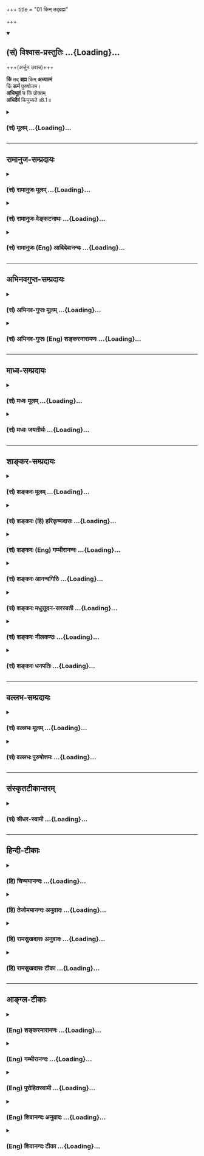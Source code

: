 +++
title = "01 किन् तद्ब्रह्म"

+++
<div class="js_include" newlevelforh1="2" title="(सं) विश्वास-प्रस्तुतिः" unfilled url="/mahAbhAratam/vyAsaH/shlokashaH/06-bhIShma-parva/03-bhagavad-gItA-parva/saMskRtam/vishvAsa-prastutiH/08_axara-para-brahma-yo/01_kin_tadbrahma.md">
<details open><summary><h2>(सं) विश्वास-प्रस्तुतिः ...{Loading}...</h2></summary>

+++(अर्जुन उवाच)+++

**किं** तद् **ब्रह्म** किम् **अध्यात्मं**  
किं **कर्म** पुरुषोत्तम।  
**अधिभूतं** च किं प्रोक्तम्  
**अधिदैवं** किमुच्यते॥8.1॥
</details>
</div>
<div class="js_include collapsed" newlevelforh1="3" title="(सं) मूलम्" unfilled url="/mahAbhAratam/vyAsaH/shlokashaH/06-bhIShma-parva/03-bhagavad-gItA-parva/saMskRtam/mUlam/08_axara-para-brahma-yo/01_kin_tadbrahma.md">
<details><summary><h3>(सं) मूलम् ...{Loading}...</h3></summary>

अर्जुन उवाच  
किं तद्ब्रह्म किमध्यात्मं किं कर्म पुरुषोत्तम।  
अधिभूतं च किं प्रोक्तमधिदैवं किमुच्यते।।8.1।।
</details>
</div>


_________________
## रामानुज-सम्प्रदायः
<div class="js_include collapsed" newlevelforh1="3" title="(सं) रामानुजः मूलम्" unfilled url="/mahAbhAratam/vyAsaH/shlokashaH/06-bhIShma-parva/03-bhagavad-gItA-parva/saMskRtam/rAmAnujaH/mUlam/08_axara-para-brahma-yo/01_kin_tadbrahma.md">
<details><summary><h3>(सं) रामानुजः मूलम् ...{Loading}...</h3></summary>

सप्तमे परस्य ब्रह्मणो वासुदेवस्योपास्यत्वम् निखिलचेतनाचेतनवस्तुशेषित्वम्, कारणत्वम्, आधारत्वम्, सर्वशरीरतया सर्वप्रकारत्वेन सर्वशब्दवाच्यत्वम्, सर्वनियन्तृत्वम्, सर्वैश् च कल्याणगुणगणैस् तस्यैव परतरत्वम्, सत्त्वरजस्तमोमयैर् देहेन्द्रियत्वेन भोग्यत्वेन चावस्थितैर् भावैर् अनादिकालप्रवृत्तदुष्कृतप्रवाहहेतुकैस् तस्य तिरोधानम्, अत्युत्कृष्टसुकृतहेतुकभगवत्प्रपत्त्या सुकृततारतम्येन च प्रतिपत्तिवैशेष्याद् ऐश्वर्याक्षरयाथात्म्यभगवत्प्राप्त्यपेक्षयोपासकभेदम्, भगवन्तं प्रेप्सोर् नित्ययुक्ततयैकभक्तितया चात्यर्थपरमपुरुषप्रियत्वेन च श्रैष्ठ्यम् दुर्लभत्वं च प्रतिपाद्य एषां त्रयाणां ज्ञातव्योपादेयभेदांश् च प्रास्तौषीत् । इदानीम् अष्टमे प्रस्तुतान् ज्ञातव्योपादेयभेदान् विविनक्ति ॥

।।8.1।। अर्जुन उवाच -- जरामरणमोक्षाय भगवन्तम् आश्रित्य यतमानानां
ज्ञातव्यतया उक्तं **तद् ब्रह्म अध्यात्मं** च कर्म च **किम्** इति
वक्तव्यम् ऐश्वर्यार्थिनां ज्ञातव्यम् **अधिभूतम् अधिदैवं च किं** त्रयाणां
ज्ञातव्यः अधियज्ञशब्दनिर्दिष्टश्च **कः** तस्य च अधियज्ञभावः कथं
**प्रयाणकाले** च एभिः त्रिभिः **नियतात्मभिः कथं ज्ञेयः असि।**

</details>
</div>
<div class="js_include collapsed" newlevelforh1="3" title="(सं) रामानुजः वेङ्कटनाथः" unfilled url="/mahAbhAratam/vyAsaH/shlokashaH/06-bhIShma-parva/03-bhagavad-gItA-parva/saMskRtam/rAmAnujaH/venkaTanAthaH/08_axara-para-brahma-yo/01_kin_tadbrahma.md">
<details><summary><h3>(सं) रामानुजः वेङ्कटनाथः ...{Loading}...</h3></summary>

  
  
।।8.1।। सङ्गतिदर्शनायाह -- सप्तम इति। परस्य ब्रह्मणो
वासुदेवस्योपास्यत्वमिति -- मय्यासक्तमनाः \[7।1\] इत्यादेरथः तत्रैव
ह्युपासनं प्रस्तुतम्। तच्छेषतया चान्यत्सर्वमिहोच्यते। तस्यैव
प्रपञ्चनम्अहं सर्वस्य प्रभवः \[10।8\]वासुदेवः सर्वं \[7।19\]चतुर्विधा
भजन्ते माम् \[7।16\] इत्यादिभिः परस्तात्क्रियत इति
भावः। परस्येत्यादिभिरुपहितब्रह्मव्योमातीतादिपक्षप्रतिक्षेपः।
ब्रह्मशब्दस्य विशेषशब्दसमभिव्याहाराद्देवतान्तरव्यावृत्तिः।
वासुदेवशब्देनात्रावतारविशेषो वा
विवक्षितः। निखिलेत्यादिभिरुपास्यत्वपरब्रह्मत्वोपयुक्ताकारकथनम्। निखिलचेतनाचेतनवस्तुशेषित्वमितिभूमिरापः
\[7।4\] इत्यादेः श्लोकद्वयस्यार्थः। निखिलशब्देन
कार्यकारणादिरूपावस्थासङ्ग्रहात् कार्यभूतब्रह्मरुद्रादेरपि क्रोडीकारः।
कारणत्वम्एतद्योनीनि \[7।6\] इति श्लोकस्यार्थः। मत्तः परतरं नान्यत्
\[7।7\] इत्युक्तस्य परत्वस्यमामेभ्यः परम् \[7।13\] इत्यत्रोपयुक्ततया
तत्रैवोदाहर्तुमत्र तदतिक्रमेणमयि सर्वम् \[7।7\]
इत्याद्युक्ताधारत्वोपादानम्। रसोऽहम् \[7।8\] इत्यादिसामानाधिकरण्यफलितं
सर्वशब्दवाच्यत्वम्। तत्र हेतुराधारत्वादिविशेषसिद्धं सर्वशरीरकत्वम्। एवं
शेषित्वाद्यनुवादेन
वक्ष्यमाणतत्तदधिकारिप्राप्यवस्तुविशेषसामानाधिकरण्यस्यापि
शरीरात्मभावहेतुकत्वं दर्शितम्। मत्त एवेति तान्विद्धि \[7।12\] इत्यादिषु
प्रवृत्तितादधीन्यस्यापि विवक्षितत्वात्सिद्धं
सर्वनियन्तृत्वम्। सवश्चेत्यनेनानिर्दिष्टानामन्येषां च आभिप्रायिकाणां
सङ्ग्रहः। तस्यैवेत्यवधारणेननान्यत्किञ्चिदस्ति \[7।7\] इत्यस्यार्थ
उक्तः। त्रिभिर्गुणमयैः \[7।13\] इति श्लोकस्य
सार्धस्यार्थःसत्त्वेत्यादिनोक्तः। मामेव \[7।14\] इत्याद्युक्तप्रपत्तेः
सुकृतविशेषहेतुकत्वम्। जनाः सुकृतिनः \[7।16\] इत्यनेन
दर्शितमाहअत्युत्कृष्टसुकृतेति। न मां दुष्कृतिनः \[7।15\] इत्यादेः
पूर्वोक्ततिरोधानप्रकारविशेषकथनरूपत्वात्सुकृतिप्रशंसाशेषत्वाच्च
तदर्थोऽत्र पृथङ्गोपात्तः। चतुर्विधाः \[7।16\]
इत्यादिकंसुकृततारतम्येनेत्यादिनाऽनुसंहितम्। उपासकभेदं चेत्यन्वयः। तेषां
ज्ञानी \[7।17\] इत्यादेः श्लोकद्वयस्यार्थोभगवन्तमित्यादिनोक्तः। बहूनां
जन्मनाम् \[7।19\] इत्यादिनासर्गे यान्ति परन्तप \[7।27\] इत्यन्तेन
सिद्धमाहदुर्लभत्वमिति। येषां तु \[7।28\] इत्यादेरध्यायशेषस्य अर्थमाह --
एषां त्रयाणामिति। ज्ञातव्यमिह सिद्धरूपं विवक्षितम्। उपादेयं अनुष्ठेयम्।
एतेनस्वयाथात्म्यम् \[गी.सं.11\] इत्यादिसङ्ग्रहश्लोकस्यार्थोऽपि
प्रपञ्चितः। अयं त्वष्टमस्य
सङ्ग्रहःऐश्वर्याक्षरयाथात्म्यभगवच्चरणार्थिनाम्। वेद्योपादेयभावानामष्टमे
भेद उच्यते \[गी.सं.12\] इति। अत्र
भेदोक्तेरध्यायार्थत्वात्स्वरूपप्रस्तावः प्रागेव कृत इति
दर्शितम्। ,प्रस्तुतप्रपञ्चनमिति सङ्गतिमाह -- इदानीमिति।
जीवस्वरूपादिज्ञातव्यस्योपासनाद्यनुष्ठेयस्य च भेदजिज्ञासयाऽर्जुन उवाच --
किं तदिति। आर्तो जिज्ञासुः \[7।16\] इत्यादिना
प्रागेवाधिकारित्रयस्योक्तत्वात्जरामरणमोक्षाय \[7।29\] इत्यादिषु
यच्छब्दावृत्तिसामर्थ्यादर्थस्वभावाच्चाधिकारिभेदस्तेषां
ज्ञातव्योपादेयवस्तुप्रतिनियमश्चार्जुनेन ज्ञातः तत्रैव विशेषबुभुत्सयाऽय
प्रश्नः। वक्ष्यते च विशेषः। ततश्चकिं तद्ब्रह्म
इत्यर्धमक्षरयाथात्म्यार्थिविषयम् अधिभूते च
इत्यर्धमैश्वर्यार्थिविषयम्अधियज्ञः इति श्लोकस्तु अर्थस्वभावात् त्रयाणां
साधारण इति विविनक्ति -- जरामरणेति। कथमिति प्रकारप्रश्नेअधियज्ञभाव
इत्यर्थलब्धम्। अत्र इत्येतच्छब्दः शास्त्रसन्निध्युपाधिकः तच्चोत्तरग्रन्थे
व्याख्यास्यति -- अत्र इन्द्रादौ मम देहभूते इति। अस्मिन् इतीदंशब्दस्तु
स्वप्रत्यक्षसन्निध्युपाधिकः प्रत्यक्षा हीन्द्रादयोऽपि प्रष्टुरर्जुनस्य।
एतच्छब्देदंशब्दयोश्चैकस्मिन्वाक्ये सामानाधिकरण्येन प्रयोगो दृश्यते -- स
एष द्वाभ्यां दर्शनीभ्यां विराड्भ्यामनयोर्द्वाविंशयोर्द्विवचनयोरयं पुरुषः
प्रतिष्ठितः इत्यादौ। यद्वाअत्र इति यज्ञस्वरूपपरामर्शः नियतात्मत्वं
त्रयाणामपेक्षितम् अत्र बहुवचनमधिकारित्रयपरमित्यभिप्रायेणोक्तम् --
एभिस्त्रिभिरिति।

</details>
</div>
<div class="js_include collapsed" newlevelforh1="3" title="(सं) रामानुजः (Eng) आदिदेवानन्दः" unfilled url="/mahAbhAratam/vyAsaH/shlokashaH/06-bhIShma-parva/03-bhagavad-gItA-parva/saMskRtam/rAmAnujaH/english/AdidevAnandaH/08_axara-para-brahma-yo/01_kin_tadbrahma.md">
<details><summary><h3>(सं) रामानुजः (Eng) आदिदेवानन्दः ...{Loading}...</h3></summary>

8.1 8.2 Arjuna said What are that brahman, Adhyatma and Karma which have been mentioned as what should be known by those who aspire for release from old age and death while they take refuge with the Lord; What are Adhibuta and Adhidaiva, which should be known by the aspirants for wealth; Who is Adhiyajna that is to be known by the three groups as their dying hour. In what manner are You to be known by these three groups who are self-controlled;

</details>
</div>


_________________
## अभिनवगुप्त-सम्प्रदायः
<div class="js_include collapsed" newlevelforh1="3" title="(सं) अभिनव-गुप्तः मूलम्" unfilled url="/mahAbhAratam/vyAsaH/shlokashaH/06-bhIShma-parva/03-bhagavad-gItA-parva/saMskRtam/abhinava-guptaH/mUlam/08_axara-para-brahma-yo/01_kin_tadbrahma.md">
<details><summary><h3>(सं) अभिनव-गुप्तः मूलम् ...{Loading}...</h3></summary>

।।8.1 -- 8.2।। ते ब्रह्म तद्विदुः इत्यादिना यत् भगवता उपक्षिप्तं तत्
प्रश्ननवकपूर्वकं +++(S पूर्वं)+++ निर्णयति ( निर्णाययति N निर्वर्णयति) --किं
तद् ब्रह्मेति। अधियज्ञ इति। अधियज्ञः कथम् \[कश्च\] कोऽत्र देहे तिष्ठति
इति शेषः।

</details>
</div>
<div class="js_include collapsed" newlevelforh1="3" title="(सं) अभिनव-गुप्तः (Eng) शङ्करनारायणः" unfilled url="/mahAbhAratam/vyAsaH/shlokashaH/06-bhIShma-parva/03-bhagavad-gItA-parva/saMskRtam/abhinava-guptaH/english/shankaranArAyaNaH/08_axara-para-brahma-yo/01_kin_tadbrahma.md">
<details><summary><h3>(सं) अभिनव-गुप्तः (Eng) शङ्करनारायणः ...{Loading}...</h3></summary>

8.1 See Comment under 8.2

</details>
</div>


_________________
## माध्व-सम्प्रदायः
<div class="js_include collapsed" newlevelforh1="3" title="(सं) मध्वः मूलम्" unfilled url="/mahAbhAratam/vyAsaH/shlokashaH/06-bhIShma-parva/03-bhagavad-gItA-parva/saMskRtam/madhvaH/mUlam/08_axara-para-brahma-yo/01_kin_tadbrahma.md">
<details><summary><h3>(सं) मध्वः मूलम् ...{Loading}...</h3></summary>

।।8.1 -- 8.2।। नमः श्रीमते कृष्णाय। ँ़
मरणकालकर्त्तव्यगत्याद्यस्मिन्नध्याय उपदिशति।

</details>
</div>
<div class="js_include collapsed" newlevelforh1="3" title="(सं) मध्वः जयतीर्थः" unfilled url="/mahAbhAratam/vyAsaH/shlokashaH/06-bhIShma-parva/03-bhagavad-gItA-parva/saMskRtam/madhvaH/jayatIrthaH/08_axara-para-brahma-yo/01_kin_tadbrahma.md">
<details><summary><h3>(सं) मध्वः जयतीर्थः ...{Loading}...</h3></summary>

।।8.1 -- 8.2।। अध्यायस्यावान्तरप्रतिपाद्यमर्थमाह -- **मरणे**ति। गम्यत इति
गतिः। आदिपदेन मार्गादिकम्। मरणकालकर्तव्यं च गतिश्च ते आदी यस्य
तत्तथोक्तम्। कर्तव्यस्मरणविषयत्वगम्यत्वादिरूपो भगवन्महिमैव वर्ण्यत इति
षट्कान्तर्भावसिद्धिः। उक्तव्याख्यानपूर्वकमिति चोपस्कर्तव्यम्
तेनानन्तर्यलक्षणाऽपि सङ्गतिः सिद्धा तत्प्रसङ्गेनैव
मरणकालकर्तव्याद्युपदेशात्।

</details>
</div>


_________________
## शाङ्कर-सम्प्रदायः
<div class="js_include collapsed" newlevelforh1="3" title="(सं) शङ्करः मूलम्" unfilled url="/mahAbhAratam/vyAsaH/shlokashaH/06-bhIShma-parva/03-bhagavad-gItA-parva/saMskRtam/shankaraH/mUlam/08_axara-para-brahma-yo/01_kin_tadbrahma.md">
<details><summary><h3>(सं) शङ्करः मूलम् ...{Loading}...</h3></summary>

‘ते ब्रह्म तद्विदुः कृत्स्नम्’ (भ. गी. ७ । २९) इत्यादिना भगवता अर्जुनस्य प्रश्नबीजानि उपदिष्टानि । अतः तत्प्रश्नार्थम् अर्जुनः उवाच —

</details>
</div>
<div class="js_include collapsed" newlevelforh1="3" title="(सं) शङ्करः (हि) हरिकृष्णदासः" unfilled url="/mahAbhAratam/vyAsaH/shlokashaH/06-bhIShma-parva/03-bhagavad-gItA-parva/saMskRtam/shankaraH/hindI/harikRShNadAsaH/08_axara-para-brahma-yo/01_kin_tadbrahma.md">
<details><summary><h3>(सं) शङ्करः (हि) हरिकृष्णदासः ...{Loading}...</h3></summary>

।।8.1।। ते ब्रह्म तद्विदुः कृत्स्नम् इत्यादि वचनोंसे ( पूर्वाध्यायमें )
भगवान्ने अर्जुनके लिये प्रश्नके बीजोंका उपदेश किया था अतः उन प्रश्नोंको
पूछनेके लिये अर्जुन बोला --, हे पुरुषोत्तम वह ब्रह्मतत्त्व क्या है
अध्यात्म क्या है कर्म क्या है अधिभूत किसको कहते हैं अधिदैव किसको कहते
हैं हे मधुसूदन इस देहमें अधियज्ञ कौन है और कैसे है तथा संयतचित्तवाले
योगियोंद्वारा आप मरणकालमें किस प्रकार जाने जा सकते हैं।

</details>
</div>
<div class="js_include collapsed" newlevelforh1="3" title="(सं) शङ्करः (Eng) गम्भीरानन्दः" unfilled url="/mahAbhAratam/vyAsaH/shlokashaH/06-bhIShma-parva/03-bhagavad-gItA-parva/saMskRtam/shankaraH/english/gambhIrAnandaH/08_axara-para-brahma-yo/01_kin_tadbrahma.md">
<details><summary><h3>(सं) शङ्करः (Eng) गम्भीरानन्दः ...{Loading}...</h3></summary>

8.1 See Commentary under 8.2.

</details>
</div>
<div class="js_include collapsed" newlevelforh1="3" title="(सं) शङ्करः आनन्दगिरिः" unfilled url="/mahAbhAratam/vyAsaH/shlokashaH/06-bhIShma-parva/03-bhagavad-gItA-parva/saMskRtam/shankaraH/AnandagiriH/08_axara-para-brahma-yo/01_kin_tadbrahma.md">
<details><summary><h3>(सं) शङ्करः आनन्दगिरिः ...{Loading}...</h3></summary>

।।8.1।। सप्तमाध्यायान्तेयेषां त्वन्तगतं पापम् इत्यादिना येषां
ब्रह्मादीनामनुसंधानमुक्तं यच्च प्रयाणकाले भगवतः स्मरणं दर्शितं तदिदं
जिज्ञासमानः सन्पृच्छतीति प्रश्नसमुदायमवतारयति -- **ते ब्रह्मेति।**
प्रश्नबीजानि तद्विषयभूतानि ब्रह्मादीनि वस्तूनीति यावत्।
बुभुत्सितविषयप्रतिलम्भानन्तरं तेषां प्रश्नद्वारा निर्णयार्थमाह -- **अत
इति।** यदुक्तं ते ब्रह्म तद्विदुरिति तत्किं सोपाधिकं निरुपाधिकं वा
ब्रह्मशब्दस्योभयत्रापि संभवादिति मत्वाह -- **किं तदिति।** यच्चोक्तं
कृत्स्नमध्यात्ममिति तत्रात्मानं देहमधिकृत्य तस्मिन्नधिष्ठाने
तिष्ठतीत्यध्यात्मशब्देन श्रोत्रादिकरणग्रामो वा प्रत्यग्भूतं ब्रह्मैव वा
विवक्षितमित्याह -- **किमध्यात्ममिति।**विज्ञानं यज्ञं तनुते। कर्माणि
तनुतेऽपि च इति श्रुतौ कर्मणो द्वैविध्यनिर्धारणात्कर्म चाखिलमित्यत्र
कीदृक्कर्म गृहीतमिति पृच्छति -- **किमिति।** क्षराक्षराभ्यां
कार्यकारणाभ्यामतीतस्य भगवतो न किंचिद्वेद्यमस्तीति सूचयति --
**पुरुषोत्तमेति।** साधिभूताधिदैवमित्यत्राधिभूतशब्देन पृथिव्यादिषु भूतेषु
वर्तमानं किंचिदेव गृह्यते किंवा समस्तमेव कार्यमिति निर्दिधारयिषया
पृच्छति -- **अधिभूतमिति।** अधिदैवमिति च दैवतविषयमनुध्यानं वा
दैवतेष्वादित्यमण्डलादिषु वर्तमानं चैतन्यं वा जिघृक्षितमिति प्रश्नान्तरं
प्रस्तौति -- **अधिदैवमिति।**

</details>
</div>
<div class="js_include collapsed" newlevelforh1="3" title="(सं) शङ्करः मधुसूदन-सरस्वती" unfilled url="/mahAbhAratam/vyAsaH/shlokashaH/06-bhIShma-parva/03-bhagavad-gItA-parva/saMskRtam/shankaraH/madhusUdana-sarasvatI/08_axara-para-brahma-yo/01_kin_tadbrahma.md">
<details><summary><h3>(सं) शङ्करः मधुसूदन-सरस्वती ...{Loading}...</h3></summary>

।।8.1।। , चतुर्षु भगवत्प्रियेष्वपि मतोऽधिकं यः प्रभोरुदारपदतः परः समचकार
तं मामयम्।  
  
परोपनिषदर्थदैरमलवाक्यदीपैस्तमो निवार्य परमं भजे तमिह काशिराजं
गुरुम्।। पूर्वाध्यायान्तेते ब्रह्म तद्विदुः कृत्स्नमध्यात्मं कर्म चाखिलम्
इत्यादिना सार्धश्लोकेन सप्त पदार्था ज्ञेयत्वेन भगवता सूत्रितास्तेषां
वृत्तिस्थानीयोऽयमष्टमोऽध्याय आरभ्यते। तत्र सूत्रितानि सप्त वस्तूनि
विशेषतो बुभुत्समानः श्लोकाभ्यामर्जुन उवाच -- तत् ज्ञेयत्वेनोक्तं ब्रह्म
किं सोपाधिकं निरुपाधिकं वा एवमात्मानं देहमधिकृत्य तस्मिन्नधिष्ठाने
तिष्ठतीत्यध्यात्मं किं श्रोत्रादिकरणग्रामो वा प्रत्यक्चैतन्यं वा तथा
कर्म चाखिलमित्यत्र किं कर्म यज्ञरूपमन्यद्वाविज्ञानं यज्ञं तनुते। कर्माणि
तनुतेऽपि च इति श्रुतौ द्वैविध्यश्रवणात्। तव मम च समत्वात्कथं त्वं मां
पृच्छसीति शङ्कामपनुदन्सर्वपुरुषेभ्य उत्तमस्य सर्वज्ञस्य तव न
किंचिदज्ञेयमिति संबोधनेन सूचयति हे पुरुषोत्तमेति। अधिभूतं च किं प्रोक्तं
पृथिव्यादिभूतमधिकृत्य यत्किंचित्कार्यमधिभूतपदेन विवक्षितं किं वा
समस्तमेव कार्यजातम्। चकारः सर्वेषां प्रश्नानां समुच्चयार्थः। अधिदैवं
किमुच्यते देवताविषयमनुध्यानं वा सर्वदैवतेष्वादित्यमण्डलादिष्वनुस्यूतं
चैतन्यं वां।

</details>
</div>
<div class="js_include collapsed" newlevelforh1="3" title="(सं) शङ्करः नीलकण्ठः" unfilled url="/mahAbhAratam/vyAsaH/shlokashaH/06-bhIShma-parva/03-bhagavad-gItA-parva/saMskRtam/shankaraH/nIlakaNThaH/08_axara-para-brahma-yo/01_kin_tadbrahma.md">
<details><summary><h3>(सं) शङ्करः नीलकण्ठः ...{Loading}...</h3></summary>

।।8.1।। पूर्वस्मिन्नध्याये मायोपहितं ब्रह्म जगत्कारणमुक्तं  
  
तच्चोत्तमानामनुपाधिब्रह्मप्रतिपत्तावुपलक्षणं मध्यमानामुपास्यं चेति मत्वा
प्रतिपत्तव्यं ब्रह्म तद्विषय एकः उपासनाविषयाश्च षट् एवं सप्त
प्रश्नविषयास्ते ब्रह्म तद्विदुरित्यध्यायान्ते सार्धश्लोकेन भगवता
सूत्रितास्तद्वृत्तिरूपोऽयमध्याय आरभ्यते। तत्र सूत्रितानां
ब्रह्मादिशब्दानामर्थं बुभुत्सुरर्जुन उवाच। किं तत्कृत्स्नं ब्रह्मेति
प्रथमः प्रश्नः। शेषः स्पष्टार्थः श्लोकः।

</details>
</div>
<div class="js_include collapsed" newlevelforh1="3" title="(सं) शङ्करः धनपतिः" unfilled url="/mahAbhAratam/vyAsaH/shlokashaH/06-bhIShma-parva/03-bhagavad-gItA-parva/saMskRtam/shankaraH/dhanapatiH/08_axara-para-brahma-yo/01_kin_tadbrahma.md">
<details><summary><h3>(सं) शङ्करः धनपतिः ...{Loading}...</h3></summary>

।।8.1।। सप्तमाध्यायान्ते ते ब्रह्म तद्विदुरित्यादिसार्धेनार्जुनस्य
प्रश्नबीजानि भगवतोक्तानि अतस्तत्प्रश्नार्थमर्जुन उवाच -- किमित्यादिना।
ते ब्रह्म तद्विदुः कृत्स्त्रमिति यदुक्तं तत्किं सगुणमुत निर्गुणं।
ब्रह्मशब्दस्योभयत्रापि संभवात्। यच्चोक्तं कृत्स्त्रमध्यात्ममिति
तत्रात्मानं देहमधिकृत्य तस्मिन्नाधिष्ठाने तिष्ठतीत्यध्यात्मशब्देन किं
त्वगादीन्द्रियसमुदायो विवक्षित उत प्रत्यगात्मैव। विज्ञानं यज्ञं तनुते।
कर्माणि तनुतेऽपि च इति श्रुतौ कर्मद्वैविध्यश्रवणात्कर्म चाखिलमित्यत्रापि
कीदृक्वकर्म विवक्षितं किं लौकिकमुत वैदिकं यज्ञादि रुपं। पुरुषोत्तमस्य न
किंचिदज्ञातमिति सूचयन्नाह -- पुरुषोत्तमेति। अधिभूतं च किं प्रोक्तं
भूतेष्वाकाशादिषु वर्तमानं किंचिदेव गृह्यते उत सर्वमेव कार्यं। अधिदैवं
किमुच्यते किं देवताविषयमनुध्यानमुतादित्यमण्डलादिषु वर्तमानं चैतन्यम्।

</details>
</div>


_________________
## वल्लभ-सम्प्रदायः
<div class="js_include collapsed" newlevelforh1="3" title="(सं) वल्लभः मूलम्" unfilled url="/mahAbhAratam/vyAsaH/shlokashaH/06-bhIShma-parva/03-bhagavad-gItA-parva/saMskRtam/vallabhaH/mUlam/08_axara-para-brahma-yo/01_kin_tadbrahma.md">
<details><summary><h3>(सं) वल्लभः मूलम् ...{Loading}...</h3></summary>

।।8.1।। ब्रह्मकर्मादिकं प्राज्ञैर्विज्ञेयं नास्मदादिभिः। इति जिज्ञासया
पार्थः सन्दिहानोऽथ पृच्छति।।1।। अर्जुन उवाच -- किं तद्ब्रह्मेति
द्वाभ्याम्। पूर्वेषां यत् ज्ञेयतयोक्तं तद्ब्रह्म किमध्यात्मं कर्म वा
किमिति वक्तव्यम् अग्रिमाणां च ज्ञेयमधिभूतमधिदैवं च किम्।

</details>
</div>
<div class="js_include collapsed" newlevelforh1="3" title="(सं) वल्लभः पुरुषोत्तमः" unfilled url="/mahAbhAratam/vyAsaH/shlokashaH/06-bhIShma-parva/03-bhagavad-gItA-parva/saMskRtam/vallabhaH/puruShottamaH/08_axara-para-brahma-yo/01_kin_tadbrahma.md">
<details><summary><h3>(सं) वल्लभः पुरुषोत्तमः ...{Loading}...</h3></summary>

  
  
।।8.1।। पूर्वोक्तब्रह्मकर्मादिरूपजिज्ञासुरर्जुनः। पृष्टवान् स्पष्टमेतस्य
कृष्ण उत्तरमुक्तवान्।।1।।  
  
पूर्वाध्यायान्ते भगवताते ब्रह्म \[7।29\] इत्यादिना समपदार्थज्ञानमुक्तं
भक्तानाम् तत्स्वरूपजिज्ञासुरर्जुनः प्रभुं विज्ञापयामास -- अर्जुन उवाच
किं तद्ब्रह्मेति द्वयेन। हे पुरुषोत्तम तद्ब्रह्म यदुक्तं तत्किम्
अध्यात्मं किं कर्म किं च पुनः अधिभूतं किं प्रोक्तं च पुनः अधिदैवं
किमुच्यते अधियज्ञः यज्ञाधिष्ठाता फलदाता कः। अत्र उक्तप्रकारेषु कथं केन
प्रकारेण नियतात्मभिरनन्यैकपरिचित्तैर्ज्ञेयोऽसि। हे मधुसूदन
सर्वानिष्टनिवर्तक अस्मिन् देहे प्रयाणकाले अन्तकाले कथं केन प्रकारेण
ज्ञेयोऽसि। अत्रायं भावः -- पुरुषोत्तमेति सम्बोधनेन त्वमेव पुरुषोत्तमः
त्वत्तः पराभावात्। कथं तद्ब्रह्मेत्युक्तम् आधिदैविकं तु त्वत्स्वरूपमेव
अतस्त्वत्तोऽन्याधिदैवं किम् अध्यात्मादयस्तु हीना एव
तेषां ज्ञानं किं प्रयोजनकम् सेवा च कथं कार्या इत्यादिव्यञ्जितम्।
मधुसूदनेति सम्बोधनेन त्वदीयानां मरणादिभयाभावे तत्समये त्वं कथं
स्वज्ञानमुक्तवानिति ज्ञापितमिति भावः।

</details>
</div>


_________________
## संस्कृतटीकान्तरम्
<div class="js_include collapsed" newlevelforh1="3" title="(सं) श्रीधर-स्वामी" unfilled url="/mahAbhAratam/vyAsaH/shlokashaH/06-bhIShma-parva/03-bhagavad-gItA-parva/saMskRtam/shrIdhara-svAmI/08_axara-para-brahma-yo/01_kin_tadbrahma.md">
<details><summary><h3>(सं) श्रीधर-स्वामी ...{Loading}...</h3></summary>

।।8.1।। ब्रह्मकर्माधिभूतादि विदुः कृष्णैकचेतसः। इत्युक्तं ब्रह्मकर्मादि
स्पष्टमष्टम उच्यते।।1।।  
  
पूर्वाध्यायान्ते भगवतोपक्षिप्तानां ब्रह्माध्यात्मादिसप्तानां पदार्थानां
तत्त्वं जिज्ञासुरर्जुन उवाच **-- किं तद्ब्रह्मेति द्वाभ्याम्।**
स्पष्टोऽर्थः।

</details>
</div>


_________________
## हिन्दी-टीकाः
<div class="js_include collapsed" newlevelforh1="3" title="(हि) चिन्मयानन्दः" unfilled url="/mahAbhAratam/vyAsaH/shlokashaH/06-bhIShma-parva/03-bhagavad-gItA-parva/hindI/chinmayAnandaH/08_axara-para-brahma-yo/01_kin_tadbrahma.md">
<details><summary><h3>(हि) चिन्मयानन्दः ...{Loading}...</h3></summary>

।।8.1।। No commentary.

</details>
</div>
<div class="js_include collapsed" newlevelforh1="3" title="(हि) तेजोमयानन्दः अनुवादः" unfilled url="/mahAbhAratam/vyAsaH/shlokashaH/06-bhIShma-parva/03-bhagavad-gItA-parva/hindI/tejomayAnandaH/anuvAdaH/08_axara-para-brahma-yo/01_kin_tadbrahma.md">
<details><summary><h3>(हि) तेजोमयानन्दः अनुवादः ...{Loading}...</h3></summary>

।।8.1।। अर्जुन ने कहा -हे पुरुषोत्तम ! वह ब्रह्म क्या है अध्यात्म क्या
है; तथा कर्म क्या है; और अधिभूत नाम से क्या कहा गया है; तथा अधिदैव नाम
से क्या कहा जाता है,

</details>
</div>
<div class="js_include collapsed" newlevelforh1="3" title="(हि) रामसुखदासः अनुवादः" unfilled url="/mahAbhAratam/vyAsaH/shlokashaH/06-bhIShma-parva/03-bhagavad-gItA-parva/hindI/rAmasukhadAsaH/anuvAdaH/08_axara-para-brahma-yo/01_kin_tadbrahma.md">
<details><summary><h3>(हि) रामसुखदासः अनुवादः ...{Loading}...</h3></summary>

।।8.1 -- 8.2।। अर्जुन बोले -- हे पुरुषोत्तम ! वह ब्रह्म क्या है;
अध्यात्म क्या है; कर्म क्या है; अधिभूत किसको कहा गया है; और अधिदैव किसको
कहा जाता है; यहाँ अधियज्ञ कौन है और वह इस देहमें कैसे है; हे मधूसूदन !
नियतात्मा (वशीभूत अंतःकरण वाले) मनुष्यके द्वारा अन्तकालमें आप कैसे
जाननेमें आते हैं;

</details>
</div>
<div class="js_include collapsed" newlevelforh1="3" title="(हि) रामसुखदासः टीका" unfilled url="/mahAbhAratam/vyAsaH/shlokashaH/06-bhIShma-parva/03-bhagavad-gItA-parva/hindI/rAmasukhadAsaH/TIkA/08_axara-para-brahma-yo/01_kin_tadbrahma.md">
<details><summary><h3>(हि) रामसुखदासः टीका ...{Loading}...</h3></summary>

।।8.1।।***व्याख्या--***'**पुरुषोत्तम किं तद्ब्रह्म'--** हे पुरुषोत्तम
वह ब्रह्म क्या है अर्थात् ब्रह्म शब्दसे क्या समझना चाहिये'

</details>
</div>


_________________
## आङ्ग्ल-टीकाः
<div class="js_include collapsed" newlevelforh1="3" title="(Eng) शङ्करनारायणः" unfilled url="/mahAbhAratam/vyAsaH/shlokashaH/06-bhIShma-parva/03-bhagavad-gItA-parva/english/shankaranArAyaNaH/08_axara-para-brahma-yo/01_kin_tadbrahma.md">
<details><summary><h3>(Eng) शङ्करनारायणः ...{Loading}...</h3></summary>

8.1. Arjuna Said What is that Brahman ; What is termed the Lord-of-the-self (adhyatma) ; What is action ; O the Best-of-persons !
What is stated to be the Lord-of -material-things (adhibhuta) ; What is called Lord-of-divinities (adhidaiva) ;

</details>
</div>
<div class="js_include collapsed" newlevelforh1="3" title="(Eng) गम्भीरानन्दः" unfilled url="/mahAbhAratam/vyAsaH/shlokashaH/06-bhIShma-parva/03-bhagavad-gItA-parva/english/gambhIrAnandaH/08_axara-para-brahma-yo/01_kin_tadbrahma.md">
<details><summary><h3>(Eng) गम्भीरानन्दः ...{Loading}...</h3></summary>

8.1 Arjuna said O supreme person, what is that Brahman; What is that which exists in the individual plane; What is action; And what is that which is said to exist in the physical plane; What is that which is said to be existing in the divine plane;

</details>
</div>
<div class="js_include collapsed" newlevelforh1="3" title="(Eng) पुरोहितस्वामी" unfilled url="/mahAbhAratam/vyAsaH/shlokashaH/06-bhIShma-parva/03-bhagavad-gItA-parva/english/purohitasvAmI/08_axara-para-brahma-yo/01_kin_tadbrahma.md">
<details><summary><h3>(Eng) पुरोहितस्वामी ...{Loading}...</h3></summary>

8.1 "Arjuna asked: O Lord of Lords! What is that which men call the Supreme Spirit, what is man's Spiritual Nature, and what is the Law;
What is Matter and what is Divinity;

</details>
</div>
<div class="js_include collapsed" newlevelforh1="3" title="(Eng) शिवानन्दः अनुवादः" unfilled url="/mahAbhAratam/vyAsaH/shlokashaH/06-bhIShma-parva/03-bhagavad-gItA-parva/english/shivAnandaH/anuvAdaH/08_axara-para-brahma-yo/01_kin_tadbrahma.md">
<details><summary><h3>(Eng) शिवानन्दः अनुवादः ...{Loading}...</h3></summary>

8.1 Arjuna said What is that Brahman; What is Adhyatma; What is action,
O best among men; What is declared to be Adhibhuta; And, what is Adhidaiva said to be;

</details>
</div>
<div class="js_include collapsed" newlevelforh1="3" title="(Eng) शिवानन्दः टीका" unfilled url="/mahAbhAratam/vyAsaH/shlokashaH/06-bhIShma-parva/03-bhagavad-gItA-parva/english/shivAnandaH/TIkA/08_axara-para-brahma-yo/01_kin_tadbrahma.md">
<details><summary><h3>(Eng) शिवानन्दः टीका ...{Loading}...</h3></summary>

  
  
8.1 किम् what; तत् that; ब्रह्म Brahman; किम् what; अध्यात्मम् Adhytama;
किम् what; कर्म action; पुरुषोत्तम O best among men; अधिभूतम् Adhibhuta;
च and; किम् what; प्रोक्तम् declared; अधिदैवम् Adhidaiva; किम् what;
उच्यते is called.Commentary In the last two verses of the seventh chapter Lord Krishna had used certain philosophical and technical terms such as Adhyatma; Adhibhuta; Adhidaiva and Adhiyajna. Arjuna does not understand the meaning of these terms. So he proceeds to ask the Lord the above estions for their elucidation. Lord Krishna gives the answers succinctly to the above estions in their order.Some treat this chapter as Abhyasa Yoga because in this chapter verses 7; 8; 10; 12; 13 and 14 deal with spiritual practices. Verse 7 treats of Karma and Bhakti Yoga combined (giving the hands to the service of humanity or society and fixing the mind on the Lord). Verse 8 deals with Abhyasa Yoga. Verses 10; 12 and 13 treat of Hatha Yoga (how to raise the lifeforce t the Ajna Chakra and the Sahasrara and the Brahmarandhra). Verse 14 treats of the easy Yoga of constant Namasmarana or remembering the names of the Lord constantly. This alone will help the spiritual aspirant to approach the Lord easily.The nature of Brahman; the individual Self (Adhyatma); the nature of action; the nature of the objective universe or phenomena
(Adhibhuta); knowledge of the shining ones (Adhidaiva); and the secret of sacrifice (Adhiyajna) are described in this discourse. The perfect sage will have perfect knowledge. He will have perfect knowledge of not only the manifested Brahman but also of the transcendental Brahman and the why of the universe; etc.

</details>
</div>
